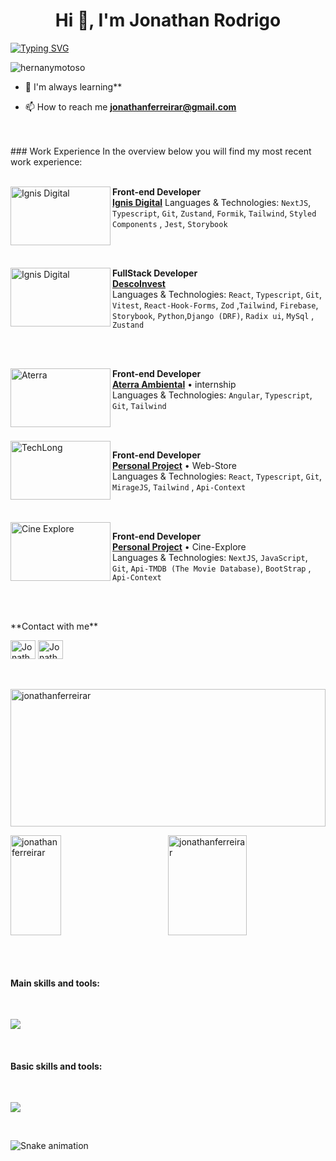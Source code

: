 <h1 align="center">Hi 👋, I'm Jonathan Rodrigo</h1>

[![Typing SVG](https://readme-typing-svg.demolab.com/?font=Fira+Code&size=28&pause=1000&center=true&width=1200&lines=Front-end+Developer;Always+learning++new+things++)](https://git.io/typing-svg)


<p align="left"> <img src="https://komarev.com/ghpvc/?username=hernanymotoso&label=Profile%20views&color=0e75b6&style=flat" alt="hernanymotoso" /> </p>

- 🌱 I'm always learning**
  
- 📫 How to reach me **jonathanferreirar@gmail.com**

<br/>
<br/>
### Work Experience
In the overview below you will find my most recent work experience:
<br/>
<br/>

[<img align="left" height="94px" width="160px" alt="Ignis Digital" src="https://github.com/JonathanFerreirar/jonathanferreirar/assets/107007377/72946fc1-46fc-4fa5-acd1-0235269fc25c"/>](https://ignisdigital.tec.br/)

**Front-end Developer** \
[**Ignis Digital**](https://ignisdigital.tec.br/)
Languages & Technologies: `NextJS`, `Typescript`, `Git`, `Zustand`, `Formik`, `Tailwind`, `Styled Components` , `Jest`, `Storybook`

<br/>
<br/>


[<img align="left" height="94px" width="160px" alt="Ignis Digital" src="https://github.com/JonathanFerreirar/jonathanferreirar/assets/107007377/1f84bdfa-cc42-434f-93f6-e83961e6a3e5"/>](https://descoinvest.vercel.app/)

**FullStack Developer** \
[**DescoInvest**](https://descoinvest.com.br/)  \
Languages & Technologies: `React`, `Typescript`, `Git`, `Vitest`, `React-Hook-Forms`, `Zod` ,`Tailwind`, `Firebase`, `Storybook`, `Python`,`Django (DRF)`, `Radix ui`, `MySql` ,  `Zustand`

<br/>
<br/>

[<img align="left" height="94px" width="160px" alt="Aterra" src="https://aterraambiental.com/wp-content/themes/aterra/assets/image/logo_vertical_aterra.svg"/>](https://aterraambiental.com/)

**Front-end Developer** \
[**Aterra Ambiental**](https://aterraambiental.com/) • internship \
Languages & Technologies: `Angular`, `Typescript`, `Git`, `Tailwind`

<br/>
<br/>

<img align="left" height="94px" width="160px" alt="TechLong" src="https://github.com/JonathanFerreirar/jonathanferreirar/assets/107007377/76d8a84e-fd3a-4287-be18-8bd0327d3ebc" />

**Front-end Developer** \
[**Personal Project**](https://github.com/JonathanFerreirar/store-TechLong) • Web-Store \
Languages & Technologies: `React`, `Typescript`, `Git`, `MirageJS`, `Tailwind` , `Api-Context`

<br/>
<br/>


<img align="left" height="94px" width="160px" alt="Cine Explore" src="https://github.com/JonathanFerreirar/cine-explorer/assets/107007377/9ed7e295-a92c-439d-adb4-e62b38f1b8ee" />

**Front-end Developer** \
[**Personal Project**](https://github.com/JonathanFerreirar/cine-explorer) • Cine-Explore \
Languages & Technologies: `NextJS`, `JavaScript`, `Git`, `Api-TMDB (The Movie Database)`, `BootStrap` , `Api-Context`

<br/>
<br/>

<p align="left">
**Contact with me**
  </p>

  
<a href="https://www.linkedin.com/in/jonathan-rodrigo/" target="_blank"><img align="center" src="https://raw.githubusercontent.com/rahuldkjain/github-profile-readme-generator/master/src/images/icons/Social/linked-in-alt.svg" alt="Jonathanferreirar" height="30" width="40" /></a>
<a href="https://www.instagram.com/jovem_front_" target="_blank"><img align="center" src="https://raw.githubusercontent.com/rahuldkjain/github-profile-readme-generator/master/src/images/icons/Social/instagram.svg" alt="Jonathanferreirar" height="30" width="40" /></a>
<br/>
 <br/>
  <p>&nbsp;<img height="220em" width="100%" align="center" src="https://github-readme-stats.vercel.app/api?username=jonathanferreirar&show_icons=true&theme=dark&include_all_commits=true&count_private=true" alt="jonathanferreirar" /></p>
  

  
<p><img height="160em" align="right" width="50%"  src="https://github-readme-stats.vercel.app/api/top-langs?username=jonathanferreirar&show_icons=true&locale=en&layout=compact&theme=dark" alt="jonathanferreirar" /></p>

<p><img height="160em"  align="center" width="40%" src="https://github-readme-streak-stats.herokuapp.com/?user=jonathanferreirar&theme=dark" alt="jonathanferreirar" /></p>
  

  <br/>
  <br/>
  

 <h4>Main skills and tools: </h4>
<br>
  
  <p align="left">
  <a href="https://skillicons.dev">
    <img src="https://skillicons.dev/icons?i=html,css,js,ts,react,nextjs,jest,tailwind,git,firebase,py,flask,figma,codepen,django,mysql,electron" />
  </a>
</p>
<br/>


<h4>Basic skills and tools:</h4>

<br>
<p align="left">
  <a href="https://skillicons.dev">
    <img src="https://skillicons.dev/icons?i=angular,redux,bootstrap,styledcomponents,sass,heroku" />
  </a>
</p>


  
<br/>
  
<div>
 </div>
 
 ![Snake animation](https://github.com/JonathanFerreirar/JonathanFerreirar/blob/output/github-contribution-grid-snake.svg)
  
  
 


